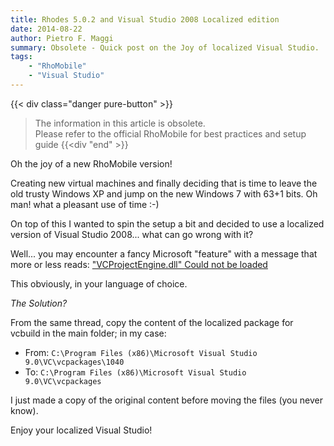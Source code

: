 ```yaml
---
title: Rhodes 5.0.2 and Visual Studio 2008 Localized edition
date: 2014-08-22
author: Pietro F. Maggi
summary: Obsolete - Quick post on the Joy of localized Visual Studio.
tags:
    - "RhoMobile"
    - "Visual Studio"
---
```


{{< div class="danger pure-button" >}}
> The information in this article is obsolete.<br>Please refer to the official RhoMobile for best practices and setup guide
{{<div "end" >}}

Oh the joy of a new RhoMobile version!

Creating new virtual machines and finally deciding that is time to leave the old trusty Windows XP and jump on the new Windows 7 with 63+1 bits. Oh man! what a pleasant use of time :-)

On top of this I wanted to spin the setup a bit and decided to use a localized version of Visual Studio 2008... what can go wrong with it?

Well... you may encounter a fancy Microsoft "feature" with a message that more or less reads:
["VCProjectEngine.dll" Could not be loaded](http://social.msdn.microsoft.com/Forums/vstudio/en-US/14dc118f-5adc-4a90-9c07-fde701f6b36c/vcbld0001-vcprojectenginedll-could-not-be-loaded?forum=vcgeneral)

This obviously, in your language of choice.

*The Solution?*

From the same thread, copy the content of the localized package for vcbuild in the main folder; in my case:

 - From: `C:\Program Files (x86)\Microsoft Visual Studio 9.0\VC\vcpackages\1040`
 - To: `C:\Program Files (x86)\Microsoft Visual Studio 9.0\VC\vcpackages`

I just made a copy of the original content before moving the files (you never know).


Enjoy your localized Visual Studio!

